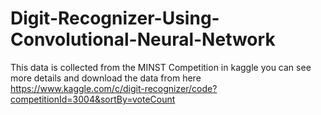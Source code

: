 # Digit-Recognizer-Using-Convolutional-Neural-Network


This data is collected from the MINST Competition in kaggle you can see more details and download the data from here 
https://www.kaggle.com/c/digit-recognizer/code?competitionId=3004&sortBy=voteCount
